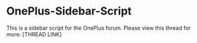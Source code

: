 OnePlus-Sidebar-Script
======================

This is a sidebar script for the OnePlus forum.
Please view this thread for more: [THREAD LINK]

